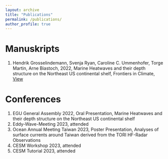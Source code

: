 ```yaml
---
layout: archive
title: "Publications"
permalink: /publications/
author_profile: true
---
```


# Manuskripts
  1. Hendrik Grosselindemann, Svenja Ryan, Caroline C. Ummenhofer, Torge Martin, Arne Biastoch, 2022, Marine Heatwaves and their depth structure on the Northeast US continental shelf, Frontiers in Climate, [View](https://doi.org/10.3389/fclim.2022.857937)

# Conferences
  1. EGU General Assembly 2022, Oral Presentation, Marine Heatwaves and their depth structure on the Northeast US continental shelf
  2. Eddy-Wave-Meeting 2023, attended
  3. Ocean Annual Meeting Taiwan 2023, Poster Presentation, Analyses of surface currents around Taiwan derived from the TORI HF-Radar Observations
  4. CESM Workshop 2023, attended
  5. CESM Tutorial 2023, attended
